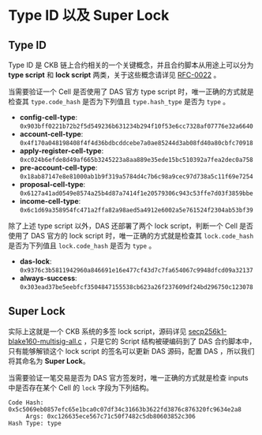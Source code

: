 # Type ID 以及 Super Lock


## Type ID

Type ID 是 CKB 链上合约相关的一个关键概念，并且合约脚本从用途上可以分为 **type script** 和 **lock script** 两类，关于这些概念请详见 [RFC-0022](https://github.com/nervosnetwork/rfcs/blob/master/rfcs/0022-transaction-structure/0022-transaction-structure.md#type-id) 。

当需要验证一个 Cell 是否使用了 DAS 官方 type script 时，唯一正确的方式就是检查其 `type.code_hash` 是否为下列值且 `type.hash_type` 是否为 `type` 。

- **config-cell-type**: `0x903bff0221b72b2f5d549236b631234b294f10f53e6cc7328af07776e32a6640`
- **account-cell-type**: `0x4f170a048198408f4f4d36bdbcddcebe7a0ae85244d3ab08fd40a80cbfc70918`
- **apply-register-cell-type**: `0xc024b6efde8d49af665b3245223a8aa889e35ede15bc510392a7fea2dec0a758`
- **pre-account-cell-type**: `0x18ab87147e8e81000ab1b9f319a5784d4c7b6c98a9cec97d738a5c11f69e7254`
- **proposal-cell-type**: `0x6127a41ad0549e8574a25b4d87a7414f1e20579306c943c53ffe7d03f3859bbe`
- **income-cell-type**: `0x6c1d69a358954fc471a2ffa82a98aed5a4912e6002a5e761524f2304ab53bf39`

除了上述 type script 以外，DAS 还部署了两个 lock script，判断一个 Cell 是否使用了 DAS 官方的 lock script 时，唯一正确的方式就是检查其 `lock.code_hash` 是否为下列值且 `lock.code_hash` 是否为 `type` 。

- **das-lock**: `0x9376c3b5811942960a846691e16e477cf43d7c7fa654067c9948dfcd09a32137`
- **always-success**: `0x303ead37be5eebfcf3504847155538cb623a26f237609df24bd296750c123078`


## Super Lock

实际上这就是一个 CKB 系统的多签 lock script，源码详见 [secp256k1-blake160-multisig-all.c](https://github.com/nervosnetwork/ckb-system-scripts/blob/master/c/secp256k1_blake160_multisig_all.c) ，只是它的 Script 结构被硬编码到了 DAS 合约脚本中，只有能够解锁这个 lock script 的签名可以更新 DAS 源码，配置 DAS ，所以我们将其命名为 **Super Lock**。

当需要验证一笔交易是否为 DAS 官方签发时，唯一正确的方式就是检查 inputs 中是否存在某个 Cell 的 `lock` 字段为下列结构。

```
Code Hash: 0x5c5069eb0857efc65e1bca0c07df34c31663b3622fd3876c876320fc9634e2a8
     Args: 0xc126635ece567c71c50f7482c5db80603852c306
Hash Type: type
```
